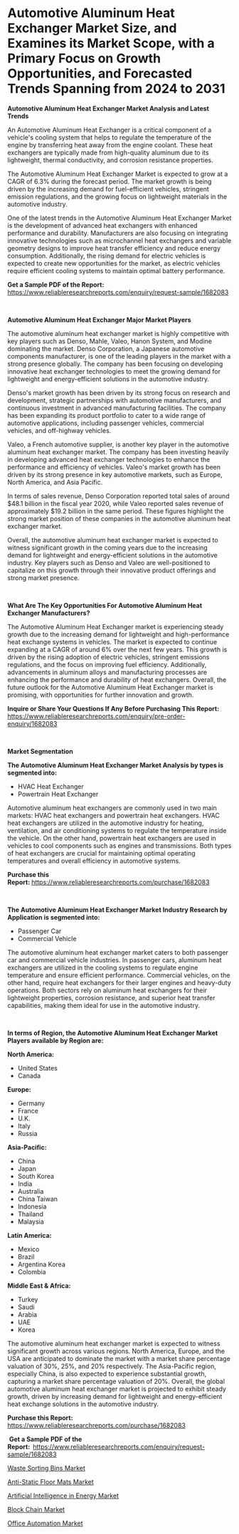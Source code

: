 <p><h1>Automotive Aluminum Heat Exchanger Market Size, and Examines its Market Scope, with a Primary Focus on Growth Opportunities, and Forecasted Trends Spanning from 2024 to 2031</h1></p><p><strong>Automotive Aluminum Heat Exchanger Market Analysis and Latest Trends</strong></p>
<p><p>An Automotive Aluminum Heat Exchanger is a critical component of a vehicle's cooling system that helps to regulate the temperature of the engine by transferring heat away from the engine coolant. These heat exchangers are typically made from high-quality aluminum due to its lightweight, thermal conductivity, and corrosion resistance properties.</p><p>The Automotive Aluminum Heat Exchanger Market is expected to grow at a CAGR of 6.3% during the forecast period. The market growth is being driven by the increasing demand for fuel-efficient vehicles, stringent emission regulations, and the growing focus on lightweight materials in the automotive industry. </p><p>One of the latest trends in the Automotive Aluminum Heat Exchanger Market is the development of advanced heat exchangers with enhanced performance and durability. Manufacturers are also focusing on integrating innovative technologies such as microchannel heat exchangers and variable geometry designs to improve heat transfer efficiency and reduce energy consumption. Additionally, the rising demand for electric vehicles is expected to create new opportunities for the market, as electric vehicles require efficient cooling systems to maintain optimal battery performance.</p></p>
<p><strong>Get a Sample PDF of the Report:&nbsp;</strong> <a href="https://www.reliableresearchreports.com/enquiry/request-sample/1682083">https://www.reliableresearchreports.com/enquiry/request-sample/1682083</a></p>
<p>&nbsp;</p>
<p><strong>Automotive Aluminum Heat Exchanger Major Market Players</strong></p>
<p><p>The automotive aluminum heat exchanger market is highly competitive with key players such as Denso, Mahle, Valeo, Hanon System, and Modine dominating the market. Denso Corporation, a Japanese automotive components manufacturer, is one of the leading players in the market with a strong presence globally. The company has been focusing on developing innovative heat exchanger technologies to meet the growing demand for lightweight and energy-efficient solutions in the automotive industry.</p><p>Denso's market growth has been driven by its strong focus on research and development, strategic partnerships with automotive manufacturers, and continuous investment in advanced manufacturing facilities. The company has been expanding its product portfolio to cater to a wide range of automotive applications, including passenger vehicles, commercial vehicles, and off-highway vehicles.</p><p>Valeo, a French automotive supplier, is another key player in the automotive aluminum heat exchanger market. The company has been investing heavily in developing advanced heat exchanger technologies to enhance the performance and efficiency of vehicles. Valeo's market growth has been driven by its strong presence in key automotive markets, such as Europe, North America, and Asia Pacific.</p><p>In terms of sales revenue, Denso Corporation reported total sales of around $48.1 billion in the fiscal year 2020, while Valeo reported sales revenue of approximately $19.2 billion in the same period. These figures highlight the strong market position of these companies in the automotive aluminum heat exchanger market.</p><p>Overall, the automotive aluminum heat exchanger market is expected to witness significant growth in the coming years due to the increasing demand for lightweight and energy-efficient solutions in the automotive industry. Key players such as Denso and Valeo are well-positioned to capitalize on this growth through their innovative product offerings and strong market presence.</p></p>
<p>&nbsp;</p>
<p><strong>What Are The Key Opportunities For Automotive Aluminum Heat Exchanger Manufacturers?</strong></p>
<p><p>The Automotive Aluminum Heat Exchanger market is experiencing steady growth due to the increasing demand for lightweight and high-performance heat exchange systems in vehicles. The market is expected to continue expanding at a CAGR of around 6% over the next few years. This growth is driven by the rising adoption of electric vehicles, stringent emissions regulations, and the focus on improving fuel efficiency. Additionally, advancements in aluminum alloys and manufacturing processes are enhancing the performance and durability of heat exchangers. Overall, the future outlook for the Automotive Aluminum Heat Exchanger market is promising, with opportunities for further innovation and growth.</p></p>
<p><strong>Inquire or Share Your Questions If Any Before Purchasing This Report:</strong> <a href="https://www.reliableresearchreports.com/enquiry/pre-order-enquiry/1682083">https://www.reliableresearchreports.com/enquiry/pre-order-enquiry/1682083</a></p>
<p>&nbsp;</p>
<p><strong>Market Segmentation</strong></p>
<p><strong>The Automotive Aluminum Heat Exchanger Market Analysis by types is segmented into:</strong></p>
<p><ul><li>HVAC Heat Exchanger</li><li>Powertrain Heat Exchanger</li></ul></p>
<p><p>Automotive aluminum heat exchangers are commonly used in two main markets: HVAC heat exchangers and powertrain heat exchangers. HVAC heat exchangers are utilized in the automotive industry for heating, ventilation, and air conditioning systems to regulate the temperature inside the vehicle. On the other hand, powertrain heat exchangers are used in vehicles to cool components such as engines and transmissions. Both types of heat exchangers are crucial for maintaining optimal operating temperatures and overall efficiency in automotive systems.</p></p>
<p><strong>Purchase this Report:&nbsp;</strong><a href="https://www.reliableresearchreports.com/purchase/1682083">https://www.reliableresearchreports.com/purchase/1682083</a></p>
<p>&nbsp;</p>
<p><strong>The Automotive Aluminum Heat Exchanger Market Industry Research by Application is segmented into:</strong></p>
<p><ul><li>Passenger Car</li><li>Commercial Vehicle</li></ul></p>
<p><p>The automotive aluminum heat exchanger market caters to both passenger car and commercial vehicle industries. In passenger cars, aluminum heat exchangers are utilized in the cooling systems to regulate engine temperature and ensure efficient performance. Commercial vehicles, on the other hand, require heat exchangers for their larger engines and heavy-duty operations. Both sectors rely on aluminum heat exchangers for their lightweight properties, corrosion resistance, and superior heat transfer capabilities, making them ideal for use in the automotive industry.</p></p>
<p>&nbsp;</p>
<p><strong>In terms of Region, the Automotive Aluminum Heat Exchanger Market Players available by Region are:</strong></p>
<p>
    <p> <strong> North America: </strong>
        <ul>
            <li>United States</li>
            <li>Canada</li>
        </ul>
        </p> 
    <p> <strong> Europe: </strong>
        <ul>
            <li>Germany</li>
            <li>France</li>
            <li>U.K.</li>
            <li>Italy</li>
            <li>Russia</li>
        </ul>
        </p> 
    <p> <strong> Asia-Pacific: </strong>
        <ul>
            <li>China</li>
            <li>Japan</li>
            <li>South Korea</li>
            <li>India</li>
            <li>Australia</li>
            <li>China Taiwan</li>
            <li>Indonesia</li>
            <li>Thailand</li>
            <li>Malaysia</li>
        </ul>
        </p> 
    <p> <strong> Latin America: </strong>
        <ul>
            <li>Mexico</li>
            <li>Brazil</li>
            <li>Argentina Korea</li>
            <li>Colombia</li>
        </ul>
        </p> 
    <p> <strong> Middle East & Africa: </strong>
        <ul>
            <li>Turkey</li>
            <li>Saudi</li>
            <li>Arabia</li>
            <li>UAE</li>
            <li>Korea</li>
        </ul>
    </p>
    </p>
<p><p>The automotive aluminum heat exchanger market is expected to witness significant growth across various regions. North America, Europe, and the USA are anticipated to dominate the market with a market share percentage valuation of 30%, 25%, and 20% respectively. The Asia-Pacific region, especially China, is also expected to experience substantial growth, capturing a market share percentage valuation of 20%. Overall, the global automotive aluminum heat exchanger market is projected to exhibit steady growth, driven by increasing demand for lightweight and energy-efficient heat exchange solutions in the automotive industry.</p></p>
<p><strong>Purchase this Report: </strong><a href="https://www.reliableresearchreports.com/purchase/1682083">https://www.reliableresearchreports.com/purchase/1682083</a></p>
<p>&nbsp;<strong>Get a Sample PDF of the Report:&nbsp;&nbsp;</strong><a href="https://www.reliableresearchreports.com/enquiry/request-sample/1682083">https://www.reliableresearchreports.com/enquiry/request-sample/1682083</a></p>
<p><strong></strong></p>
<p><p><a href="https://github.com/johnbach50/Market-Research-Report-List-2/blob/main/waste-sorting-bins-market.md">Waste Sorting Bins Market</a></p><p><a href="https://github.com/pjcfca/Market-Research-Report-List-1/blob/main/anti-static-floor-mats-market.md">Anti-Static Floor Mats Market</a></p><p><a href="https://medium.com/@bradomar67436/artificial-intelligence-in-energy-market-size-cagr-trends-2024-2030-e00ecad152d8">Artificial Intelligence in Energy Market</a></p><p><a href="https://medium.com/@bradomar67436/block-chain-market-insight-market-trends-growth-forecasted-from-2024-to-2031-916c4070fc4a">Block Chain Market</a></p><p><a href="https://medium.com/@elizabethalexander97/office-automation-market-trends-forecast-and-competitive-analysis-to-2031-044c4fed48b2">Office Automation Market</a></p></p>